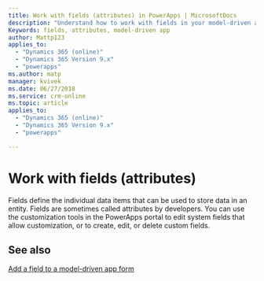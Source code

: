 ```yaml
---
title: Work with fields (attributes) in PowerApps | MicrosoftDocs
description: "Understand how to work with fields in your model-driven app"
Keywords: fields, attributes, model-driven app
author: Mattp123
applies_to: 
  - "Dynamics 365 (online)"
  - "Dynamics 365 Version 9.x"
  - "powerapps"
ms.author: matp
manager: kvivek
ms.date: 06/27/2018
ms.service: crm-online
ms.topic: article
applies_to: 
  - "Dynamics 365 (online)"
  - "Dynamics 365 Version 9.x"
  - "powerapps"

---
```

# Work with fields (attributes)

Fields define the individual data items that can be used to store data in an entity. Fields are sometimes called attributes by developers. You can use the customization tools in the PowerApps portal to edit system fields that allow customization, or to create, edit, or delete custom fields.

## See also
[Add a field to a model-driven app form](add-field-form.md)